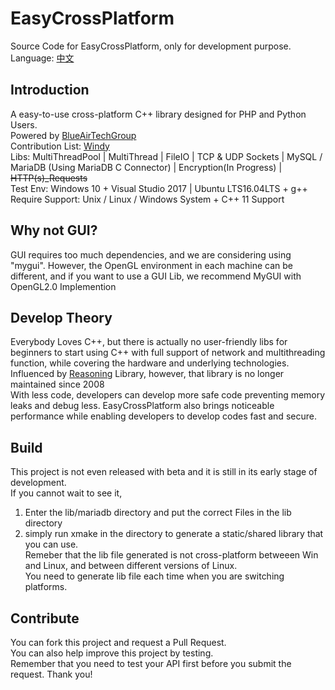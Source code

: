 # EasyCrossPlatform
Source Code for EasyCrossPlatform, only for development purpose.<br />
Language: <a href="README-ch.md">中文</a>
## Introduction
A easy-to-use cross-platform C++ library designed for PHP and Python Users.<br />
Powered by <a href="http://www.xsyds.cn/" target="_blank">BlueAirTechGroup</a><br />
Contribution List: <a href="https://github.com/ToiletCommander">Windy</a><br />
Libs: MultiThreadPool | MultiThread | FileIO | TCP & UDP Sockets | MySQL / MariaDB (Using MariaDB C Connector) | Encryption(In Progress) | <strike>HTTP(s)_Requests</strike><br />
Test Env: Windows 10 + Visual Studio 2017 | Ubuntu LTS16.04LTS + g++<br />
Require Support: Unix / Linux / Windows System + C++ 11 Support
## Why not GUI?
GUI requires too much dependencies, and we are considering using "mygui". However, the OpenGL environment in each machine can be different, and if you want to use a GUI Lib, we recommend MyGUI with OpenGL2.0 Implemention
## Develop Theory
Everybody Loves C++, but there is actually no user-friendly libs for beginners to start using C++ with full support of network and multithreading function, while covering the hardware and underlying technologies. <br />
Influenced by <a href="http://reasoning.biz" target="_blank">Reasoning</a> Library, however, that library is no longer maintained since 2008<br />
With less code, developers can develop more safe code preventing memory leaks and debug less. EasyCrossPlatform also brings noticeable performance while enabling developers to develop codes fast and secure.<br />
## Build
This project is not even released with beta and it is still in its early stage of development.<br />
If you cannot wait to see it, 
1) Enter the lib/mariadb directory and put the correct Files in the lib directory<br />
2) simply run xmake in the directory to generate a static/shared library that you can use.<br />
Remeber that the lib file generated is not cross-platform betweeen Win and Linux, and between different versions of Linux.<br />
You need to generate lib file each time when you are switching platforms.
## Contribute
You can fork this project and request a Pull Request. <br />
You can also help improve this project by testing. <br />
Remember that you need to test your API first before you submit the request. Thank you!